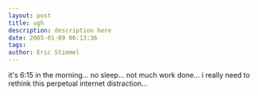```yaml
---
layout: post
title: ugh
description: description here
date: 2005-01-09 06:13:36
tags: 
author: Eric Stimmel
--- 
```



it's 6:15 in the morning... no sleep... not much work done... i really need to rethink this perpetual internet distraction...


